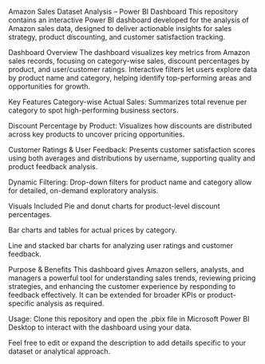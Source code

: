 Amazon Sales Dataset Analysis – Power BI Dashboard
This repository contains an interactive Power BI dashboard developed for the analysis of Amazon sales data, designed to deliver actionable insights for sales strategy, product discounting, and customer satisfaction tracking.​

Dashboard Overview
The dashboard visualizes key metrics from Amazon sales records, focusing on category-wise sales, discount percentages by product, and user/customer ratings. Interactive filters let users explore data by product name and category, helping identify top-performing areas and opportunities for growth.​

Key Features
Category-wise Actual Sales: Summarizes total revenue per category to spot high-performing business sectors.​

Discount Percentage by Product: Visualizes how discounts are distributed across key products to uncover pricing opportunities.​

Customer Ratings & User Feedback: Presents customer satisfaction scores using both averages and distributions by username, supporting quality and product feedback analysis.​

Dynamic Filtering: Drop-down filters for product name and category allow for detailed, on-demand exploratory analysis.​

Visuals Included
Pie and donut charts for product-level discount percentages.

Bar charts and tables for actual prices by category.

Line and stacked bar charts for analyzing user ratings and customer feedback.

Purpose & Benefits
This dashboard gives Amazon sellers, analysts, and managers a powerful tool for understanding sales trends, reviewing pricing strategies, and enhancing the customer experience by responding to feedback effectively. It can be extended for broader KPIs or product-specific analysis as required.​

Usage:
Clone this repository and open the .pbix file in Microsoft Power BI Desktop to interact with the dashboard using your data.

Feel free to edit or expand the description to add details specific to your dataset or analytical approach.

